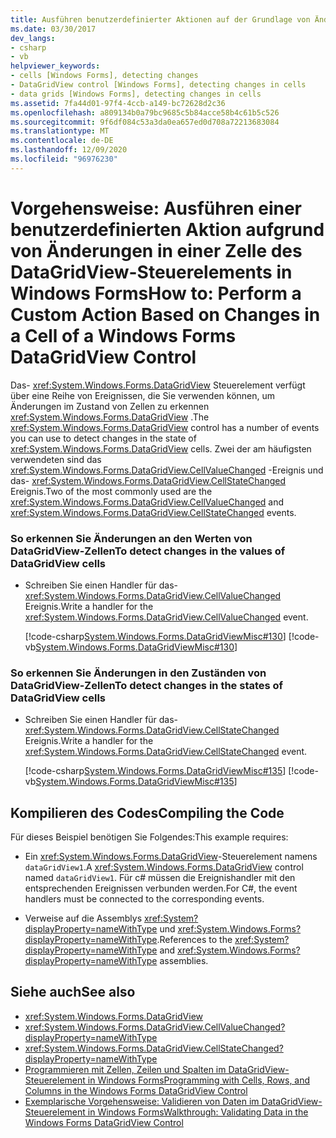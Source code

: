 ```yaml
---
title: Ausführen benutzerdefinierter Aktionen auf der Grundlage von Änderungen in einer Zelle des DataGridView-Steuer Elements
ms.date: 03/30/2017
dev_langs:
- csharp
- vb
helpviewer_keywords:
- cells [Windows Forms], detecting changes
- DataGridView control [Windows Forms], detecting changes in cells
- data grids [Windows Forms], detecting changes in cells
ms.assetid: 7fa44d01-97f4-4ccb-a149-bc72628d2c36
ms.openlocfilehash: a809134b0a79bc9685c5b84acce58b4c61b5c526
ms.sourcegitcommit: 9f6df084c53a3da0ea657ed0d708a72213683084
ms.translationtype: MT
ms.contentlocale: de-DE
ms.lasthandoff: 12/09/2020
ms.locfileid: "96976230"
---
```

# <a name="how-to-perform-a-custom-action-based-on-changes-in-a-cell-of-a-windows-forms-datagridview-control"></a><span data-ttu-id="f5b9b-102">Vorgehensweise: Ausführen einer benutzerdefinierten Aktion aufgrund von Änderungen in einer Zelle des DataGridView-Steuerelements in Windows Forms</span><span class="sxs-lookup"><span data-stu-id="f5b9b-102">How to: Perform a Custom Action Based on Changes in a Cell of a Windows Forms DataGridView Control</span></span>
<span data-ttu-id="f5b9b-103">Das- <xref:System.Windows.Forms.DataGridView> Steuerelement verfügt über eine Reihe von Ereignissen, die Sie verwenden können, um Änderungen im Zustand von Zellen zu erkennen <xref:System.Windows.Forms.DataGridView> .</span><span class="sxs-lookup"><span data-stu-id="f5b9b-103">The <xref:System.Windows.Forms.DataGridView> control has a number of events you can use to detect changes in the state of <xref:System.Windows.Forms.DataGridView> cells.</span></span> <span data-ttu-id="f5b9b-104">Zwei der am häufigsten verwendeten sind das <xref:System.Windows.Forms.DataGridView.CellValueChanged> -Ereignis und das- <xref:System.Windows.Forms.DataGridView.CellStateChanged> Ereignis.</span><span class="sxs-lookup"><span data-stu-id="f5b9b-104">Two of the most commonly used are the <xref:System.Windows.Forms.DataGridView.CellValueChanged> and <xref:System.Windows.Forms.DataGridView.CellStateChanged> events.</span></span>  
  
### <a name="to-detect-changes-in-the-values-of-datagridview-cells"></a><span data-ttu-id="f5b9b-105">So erkennen Sie Änderungen an den Werten von DataGridView-Zellen</span><span class="sxs-lookup"><span data-stu-id="f5b9b-105">To detect changes in the values of DataGridView cells</span></span>  
  
- <span data-ttu-id="f5b9b-106">Schreiben Sie einen Handler für das- <xref:System.Windows.Forms.DataGridView.CellValueChanged> Ereignis.</span><span class="sxs-lookup"><span data-stu-id="f5b9b-106">Write a handler for the <xref:System.Windows.Forms.DataGridView.CellValueChanged> event.</span></span>  
  
     [!code-csharp[System.Windows.Forms.DataGridViewMisc#130](~/samples/snippets/csharp/VS_Snippets_Winforms/System.Windows.Forms.DataGridViewMisc/CS/datagridviewmisc.cs#130)]
     [!code-vb[System.Windows.Forms.DataGridViewMisc#130](~/samples/snippets/visualbasic/VS_Snippets_Winforms/System.Windows.Forms.DataGridViewMisc/VB/datagridviewmisc.vb#130)]  
  
### <a name="to-detect-changes-in-the-states-of-datagridview-cells"></a><span data-ttu-id="f5b9b-107">So erkennen Sie Änderungen in den Zuständen von DataGridView-Zellen</span><span class="sxs-lookup"><span data-stu-id="f5b9b-107">To detect changes in the states of DataGridView cells</span></span>  
  
- <span data-ttu-id="f5b9b-108">Schreiben Sie einen Handler für das- <xref:System.Windows.Forms.DataGridView.CellStateChanged> Ereignis.</span><span class="sxs-lookup"><span data-stu-id="f5b9b-108">Write a handler for the <xref:System.Windows.Forms.DataGridView.CellStateChanged> event.</span></span>  
  
     [!code-csharp[System.Windows.Forms.DataGridViewMisc#135](~/samples/snippets/csharp/VS_Snippets_Winforms/System.Windows.Forms.DataGridViewMisc/CS/datagridviewmisc.cs#135)]
     [!code-vb[System.Windows.Forms.DataGridViewMisc#135](~/samples/snippets/visualbasic/VS_Snippets_Winforms/System.Windows.Forms.DataGridViewMisc/VB/datagridviewmisc.vb#135)]  
  
## <a name="compiling-the-code"></a><span data-ttu-id="f5b9b-109">Kompilieren des Codes</span><span class="sxs-lookup"><span data-stu-id="f5b9b-109">Compiling the Code</span></span>  
 <span data-ttu-id="f5b9b-110">Für dieses Beispiel benötigen Sie Folgendes:</span><span class="sxs-lookup"><span data-stu-id="f5b9b-110">This example requires:</span></span>  
  
- <span data-ttu-id="f5b9b-111">Ein <xref:System.Windows.Forms.DataGridView>-Steuerelement namens `dataGridView1`.</span><span class="sxs-lookup"><span data-stu-id="f5b9b-111">A <xref:System.Windows.Forms.DataGridView> control named `dataGridView1`.</span></span> <span data-ttu-id="f5b9b-112">Für c# müssen die Ereignishandler mit den entsprechenden Ereignissen verbunden werden.</span><span class="sxs-lookup"><span data-stu-id="f5b9b-112">For C#, the event handlers must be connected to the corresponding events.</span></span>  
  
- <span data-ttu-id="f5b9b-113">Verweise auf die Assemblys <xref:System?displayProperty=nameWithType> und <xref:System.Windows.Forms?displayProperty=nameWithType>.</span><span class="sxs-lookup"><span data-stu-id="f5b9b-113">References to the <xref:System?displayProperty=nameWithType> and <xref:System.Windows.Forms?displayProperty=nameWithType> assemblies.</span></span>  
  
## <a name="see-also"></a><span data-ttu-id="f5b9b-114">Siehe auch</span><span class="sxs-lookup"><span data-stu-id="f5b9b-114">See also</span></span>

- <xref:System.Windows.Forms.DataGridView>
- <xref:System.Windows.Forms.DataGridView.CellValueChanged?displayProperty=nameWithType>
- <xref:System.Windows.Forms.DataGridView.CellStateChanged?displayProperty=nameWithType>
- [<span data-ttu-id="f5b9b-115">Programmieren mit Zellen, Zeilen und Spalten im DataGridView-Steuerelement in Windows Forms</span><span class="sxs-lookup"><span data-stu-id="f5b9b-115">Programming with Cells, Rows, and Columns in the Windows Forms DataGridView Control</span></span>](programming-with-cells-rows-and-columns-in-the-datagrid.md)
- [<span data-ttu-id="f5b9b-116">Exemplarische Vorgehensweise: Validieren von Daten im DataGridView-Steuerelement in Windows Forms</span><span class="sxs-lookup"><span data-stu-id="f5b9b-116">Walkthrough: Validating Data in the Windows Forms DataGridView Control</span></span>](walkthrough-validating-data-in-the-windows-forms-datagridview-control.md)
